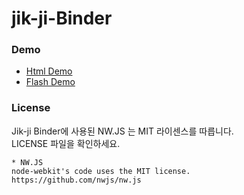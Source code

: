 # jik-ji-Binder

### Demo

<ul>
  <li><a href="javascript:void(demo('/resource/html/index.html'));">Html Demo</a></li>
  <li><a href="javascript:void(demo('/resource/flash/index.html'));">Flash Demo</a></li>
</ul>


<script>
function demo(url){
  if(parent!==window && parent.jj){
    parent.jj.link.html(url, 'demo_window', {});
  }else{
    alert('jik-ji-Binder에서 실행해야 합니다.');
  }
}
</script>


### License

Jik-ji Binder에 사용된 NW.JS 는 MIT 라이센스를 따릅니다.<br>
LICENSE 파일을 확인하세요.
```
* NW.JS
node-webkit's code uses the MIT license.
https://github.com/nwjs/nw.js
```
